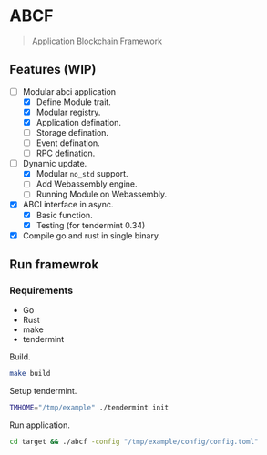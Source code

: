 # ABCF

> Application Blockchain Framework

## Features (WIP)

- [ ] Modular abci application
  - [X] Define Module trait.
  - [X] Modular registry.
  - [X] Application defination.
  - [ ] Storage defination.
  - [ ] Event defination.
  - [ ] RPC defination.
- [ ] Dynamic update.
  - [X] Modular `no_std` support.
  - [ ] Add Webassembly engine.
  - [ ] Running Module on Webassembly.
- [X] ABCI interface in async.
  - [X] Basic function.
  - [X] Testing (for tendermint 0.34)
- [X] Compile go and rust in single binary.

## Run framewrok

### Requirements

- Go
- Rust
- make
- tendermint

Build.

``` bash
make build
```

Setup tendermint.

``` bash
TMHOME="/tmp/example" ./tendermint init
```

Run application.

``` bash
cd target && ./abcf -config "/tmp/example/config/config.toml"
```

